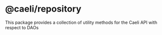# @caeli/repository

This package provides a collection of utility methods for the Caeli API with respect to DAOs
